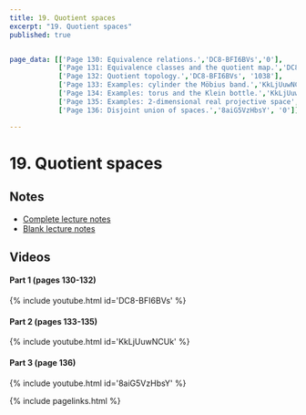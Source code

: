 ```yaml
---
title: 19. Quotient spaces
excerpt: "19. Quotient spaces"
published: true


page_data: [['Page 130: Equivalence relations.','DC8-BFI6BVs','0'],
            ['Page 131: Equivalence classes and the quotient map.','DC8-BFI6BVs','688'],
            ['Page 132: Quotient topology.','DC8-BFI6BVs', '1038'],
            ['Page 133: Examples: cylinder the Möbius band.','KkLjUuwNCUk','0'],
            ['Page 134: Examples: torus and the Klein bottle.','KkLjUuwNCUk','394'],  
            ['Page 135: Examples: 2-dimensional real projective space','KkLjUuwNCUk', '943'],
            ['Page 136: Disjoint union of spaces.','8aiG5VzHbsY', '0']]

---
```



# 19. Quotient spaces

## Notes

* [Complete lecture notes]({{site.baseurl}}/assets/notes/mth427_notes_19.pdf)
* [Blank lecture notes]({{site.baseurl}}/assets/blank_notes/mth427_blanks_19.pdf)

## Videos

#### Part 1 (pages 130-132)

{% include youtube.html id='DC8-BFI6BVs' %}

#### Part 2 (pages 133-135)

{% include youtube.html id='KkLjUuwNCUk' %}

#### Part 3 (page 136)

{% include youtube.html id='8aiG5VzHbsY' %}


{% include pagelinks.html %}
